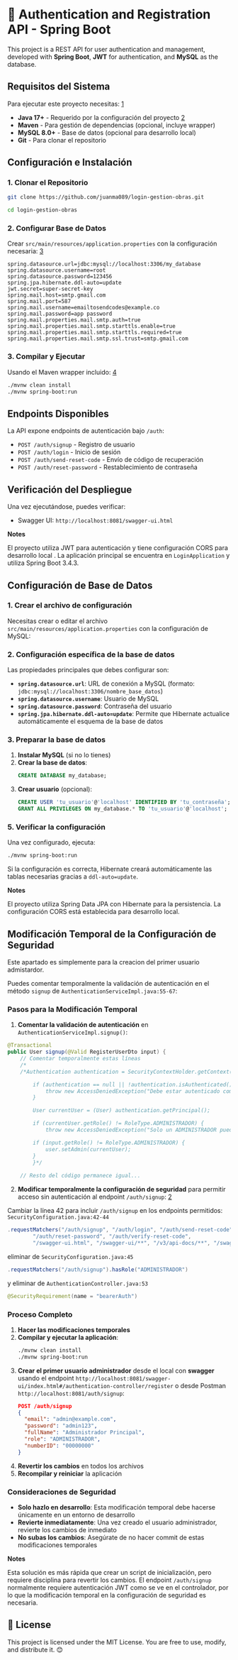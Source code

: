# 🔐 Authentication and Registration API - Spring Boot

This project is a REST API for user authentication and management, developed with **Spring Boot**, **JWT** for authentication, and **MySQL** as the database.

## Requisitos del Sistema

Para ejecutar este proyecto necesitas: [1](#0-0)

- **Java 17+** - Requerido por la configuración del proyecto [2](#0-1)
- **Maven** - Para gestión de dependencias (opcional, incluye wrapper)
- **MySQL 8.0+** - Base de datos (opcional para desarrollo local)
- **Git** - Para clonar el repositorio

## Configuración e Instalación

### 1. Clonar el Repositorio
```bash
git clone https://github.com/juanma089/login-gestion-obras.git
```
```bash
cd login-gestion-obras
```

### 2. Configurar Base de Datos
Crear `src/main/resources/application.properties` con la configuración necesaria: [3](#0-2)

```properties
spring.datasource.url=jdbc:mysql://localhost:3306/my_database
spring.datasource.username=root
spring.datasource.password=123456
spring.jpa.hibernate.ddl-auto=update
jwt.secret=super-secret-key
spring.mail.host=smtp.gmail.com
spring.mail.port=587
spring.mail.username=emailtosendcodes@example.co
spring.mail.password=app password
spring.mail.properties.mail.smtp.auth=true
spring.mail.properties.mail.smtp.starttls.enable=true
spring.mail.properties.mail.smtp.starttls.required=true
spring.mail.properties.mail.smtp.ssl.trust=smtp.gmail.com
```

### 3. Compilar y Ejecutar
Usando el Maven wrapper incluido: [4](#0-3)

```bash
./mvnw clean install
./mvnw spring-boot:run
```

## Endpoints Disponibles

La API expone endpoints de autenticación bajo `/auth`:

- `POST /auth/signup` - Registro de usuario
- `POST /auth/login` - Inicio de sesión
- `POST /auth/send-reset-code` - Envío de código de recuperación
- `POST /auth/reset-password` - Restablecimiento de contraseña

## Verificación del Despliegue

Una vez ejecutándose, puedes verificar:
- Swagger UI: `http://localhost:8081/swagger-ui.html`

**Notes**

El proyecto utiliza JWT para autenticación y tiene configuración CORS para desarrollo local . La aplicación principal se encuentra en `LoginApplication` y utiliza Spring Boot 3.4.3.

## Configuración de Base de Datos

### 1. Crear el archivo de configuración

Necesitas crear o editar el archivo `src/main/resources/application.properties` con la configuración de MySQL:

### 2. Configuración específica de la base de datos

Las propiedades principales que debes configurar son:

- **`spring.datasource.url`**: URL de conexión a MySQL (formato: `jdbc:mysql://localhost:3306/nombre_base_datos`)
- **`spring.datasource.username`**: Usuario de MySQL
- **`spring.datasource.password`**: Contraseña del usuario
- **`spring.jpa.hibernate.ddl-auto=update`**: Permite que Hibernate actualice automáticamente el esquema de la base de datos

### 3. Preparar la base de datos

1. **Instalar MySQL** (si no lo tienes)
2. **Crear la base de datos**:
   ```sql
   CREATE DATABASE my_database;
   ```
3. **Crear usuario** (opcional):
   ```sql
   CREATE USER 'tu_usuario'@'localhost' IDENTIFIED BY 'tu_contraseña';
   GRANT ALL PRIVILEGES ON my_database.* TO 'tu_usuario'@'localhost';
   ```

### 5. Verificar la configuración

Una vez configurado, ejecuta:
```bash
./mvnw spring-boot:run
```

Si la configuración es correcta, Hibernate creará automáticamente las tablas necesarias gracias a `ddl-auto=update`.

**Notes**

El proyecto utiliza Spring Data JPA con Hibernate para la persistencia. La configuración CORS está establecida para desarrollo local.

## Modificación Temporal de la Configuración de Seguridad

Este apartado es simplemente para la creacion del primer usuario admistardor.

Puedes comentar temporalmente la validación de autenticación en el método `signup` de `AuthenticationServiceImpl.java:55-67`:

### Pasos para la Modificación Temporal

1. **Comentar la validación de autenticación** en `AuthenticationServiceImpl.signup()`:

```java
@Transactional
public User signup(@Valid RegisterUserDto input) {
    // Comentar temporalmente estas líneas
    /*
    /*Authentication authentication = SecurityContextHolder.getContext().getAuthentication();

        if (authentication == null || !authentication.isAuthenticated()) {
            throw new AccessDeniedException("Debe estar autenticado como ADMINISTRADOR para crear usuarios.");
        }

        User currentUser = (User) authentication.getPrincipal();

        if (currentUser.getRole() != RoleType.ADMINISTRADOR) {
            throw new AccessDeniedException("Solo un ADMINISTRADOR puede crear nuevos usuarios.");

        if (input.getRole() != RoleType.ADMINISTRADOR) {
            user.setAdmin(currentUser);
        }
        }*/
    
    // Resto del código permanece igual...
```

2. **Modificar temporalmente la configuración de seguridad** para permitir acceso sin autenticación al endpoint `/auth/signup`: [2](#3-1)

Cambiar la línea 42 para incluir `/auth/signup` en los endpoints permitidos:
`SecurityConfiguration.java:42-44`
```java
.requestMatchers("/auth/signup", "/auth/login", "/auth/send-reset-code",
        "/auth/reset-password", "/auth/verify-reset-code",
        "/swagger-ui.html", "/swagger-ui/**", "/v3/api-docs/**", "/swagger-resources/**", "/webjars/**").permitAll()
```

eliminar de `SecurityConfiguration.java:45`

```java
.requestMatchers("/auth/signup").hasRole("ADMINISTRADOR")
```
y eliminar de `AuthenticationController.java:53`

```java
@SecurityRequirement(name = "bearerAuth")
```

### Proceso Completo

1. **Hacer las modificaciones temporales**
2. **Compilar y ejecutar la aplicación**:
   ```bash
   ./mvnw clean install
   ./mvnw spring-boot:run
   ```
3. **Crear el primer usuario administrador** desde el local con **swagger** usando el endpoint `http://localhost:8081/swagger-ui/index.html#/authentication-controller/register` o desde Postman `http://localhost:8081/auth/signup`:
   ```json
   POST /auth/signup
   {
     "email": "admin@example.com",
     "password": "admin123",
     "fullName": "Administrador Principal",
     "role": "ADMINISTRADOR",
     "numberID": "00000000"
   }
   ```
4. **Revertir los cambios** en todos los archivos
5. **Recompilar y reiniciar** la aplicación

### Consideraciones de Seguridad

- **Solo hazlo en desarrollo**: Esta modificación temporal debe hacerse únicamente en un entorno de desarrollo
- **Revierte inmediatamente**: Una vez creado el usuario administrador, revierte los cambios de inmediato
- **No subas los cambios**: Asegúrate de no hacer commit de estas modificaciones temporales

**Notes**

Esta solución es más rápida que crear un script de inicialización, pero requiere disciplina para revertir los cambios. El endpoint `/auth/signup` normalmente requiere autenticación JWT como se ve en el controlador, por lo que la modificación temporal en la configuración de seguridad es necesaria.

## 📝 License

This project is licensed under the MIT License. You are free to use, modify, and distribute it. 😊

